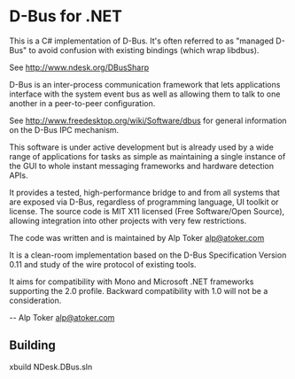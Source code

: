 # D-Bus for .NET

This is a C# implementation of D-Bus. It's often referred to as "managed
D-Bus" to avoid confusion with existing bindings (which wrap libdbus).

See <http://www.ndesk.org/DBusSharp>

D-Bus is an inter-process communication framework that lets applications
interface with the system event bus as well as allowing them to talk to
one another in a peer-to-peer configuration.

See <http://www.freedesktop.org/wiki/Software/dbus> for general
information on the D-Bus IPC mechanism.

This software is under active development but is already used by a wide
range of applications for tasks as simple as maintaining a single
instance of the GUI to whole instant messaging frameworks and hardware
detection APIs.

It provides a tested, high-performance bridge to and from all systems
that are exposed via D-Bus, regardless of programming language, UI
toolkit or license. The source code is MIT X11 licensed (Free
Software/Open Source), allowing integration into other projects with
very few restrictions.

The code was written and is maintained by Alp Toker <alp@atoker.com>

It is a clean-room implementation based on the D-Bus Specification
Version 0.11 and study of the wire protocol of existing tools.

It aims for compatibility with Mono and Microsoft .NET frameworks
supporting the 2.0 profile. Backward compatibility with 1.0 will not be
a consideration.

--
Alp Toker <alp@atoker.com>

## Building

xbuild NDesk.DBus.sln
